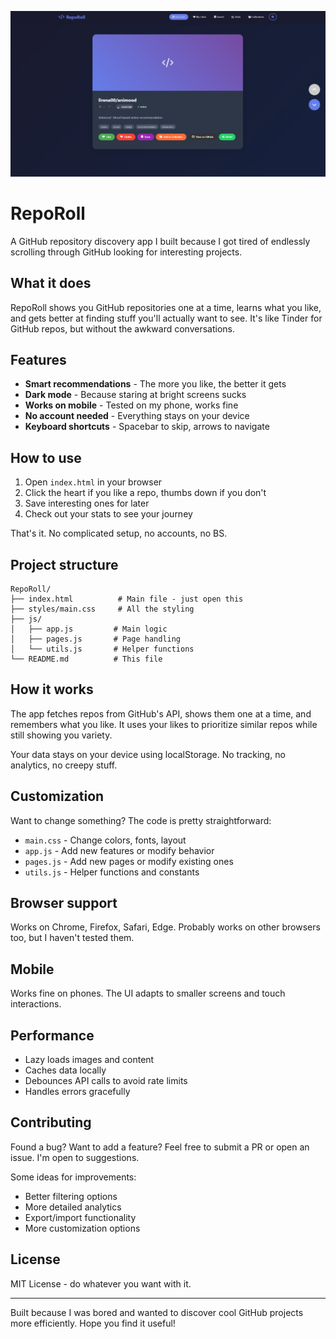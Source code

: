 ![banner](./image.png)
# RepoRoll

A GitHub repository discovery app I built because I got tired of endlessly scrolling through GitHub looking for interesting projects.

## What it does

RepoRoll shows you GitHub repositories one at a time, learns what you like, and gets better at finding stuff you'll actually want to see. It's like Tinder for GitHub repos, but without the awkward conversations.

## Features

- **Smart recommendations** - The more you like, the better it gets
- **Dark mode** - Because staring at bright screens sucks
- **Works on mobile** - Tested on my phone, works fine
- **No account needed** - Everything stays on your device
- **Keyboard shortcuts** - Spacebar to skip, arrows to navigate

## How to use

1. Open `index.html` in your browser
2. Click the heart if you like a repo, thumbs down if you don't
3. Save interesting ones for later
4. Check out your stats to see your journey

That's it. No complicated setup, no accounts, no BS.

## Project structure

```
RepoRoll/
├── index.html          # Main file - just open this
├── styles/main.css     # All the styling
├── js/
│   ├── app.js         # Main logic
│   ├── pages.js       # Page handling
│   └── utils.js       # Helper functions
└── README.md          # This file
```

## How it works

The app fetches repos from GitHub's API, shows them one at a time, and remembers what you like. It uses your likes to prioritize similar repos while still showing you variety.

Your data stays on your device using localStorage. No tracking, no analytics, no creepy stuff.

## Customization

Want to change something? The code is pretty straightforward:

- `main.css` - Change colors, fonts, layout
- `app.js` - Add new features or modify behavior
- `pages.js` - Add new pages or modify existing ones
- `utils.js` - Helper functions and constants

## Browser support

Works on Chrome, Firefox, Safari, Edge. Probably works on other browsers too, but I haven't tested them.

## Mobile

Works fine on phones. The UI adapts to smaller screens and touch interactions.

## Performance

- Lazy loads images and content
- Caches data locally
- Debounces API calls to avoid rate limits
- Handles errors gracefully

## Contributing

Found a bug? Want to add a feature? Feel free to submit a PR or open an issue. I'm open to suggestions.

Some ideas for improvements:
- Better filtering options
- More detailed analytics
- Export/import functionality
- More customization options

## License

MIT License - do whatever you want with it.

---

Built because I was bored and wanted to discover cool GitHub projects more efficiently. Hope you find it useful! 
